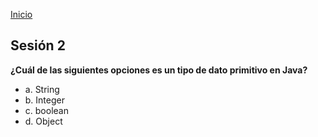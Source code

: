 <!-- No borrar o modificar -->
[Inicio](./index.md)

## Sesión 2


<!-- Su documentación aquí -->

**¿Cuál de las siguientes opciones es un tipo de dato primitivo en Java?**
+ a. String
+ b. Integer
+ c. boolean
+ d. Object





